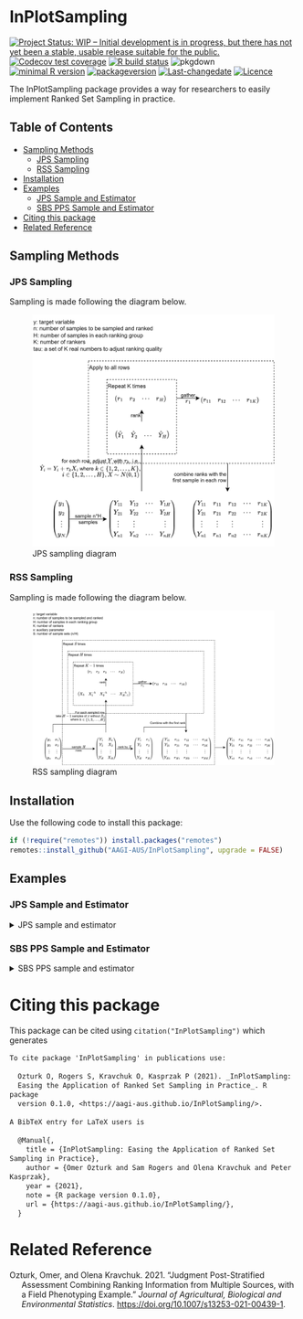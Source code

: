 
<!-- README.md is generated from README.Rmd. Please edit that file -->

# InPlotSampling

<!-- badges: start -->

[![Project Status: WIP – Initial development is in progress, but there
has not yet been a stable, usable release suitable for the
public.](http://www.repostatus.org/badges/latest/wip.svg)](http://www.repostatus.org/#wip)
[![Codecov test
coverage](https://codecov.io/gh/biometryhub/RankedSetSampling/branch/main/graph/badge.svg)](https://codecov.io/gh/biometryhub/RankedSetSampling?branch=main)
[![R build
status](https://github.com/AAGI-AUS/InPlotSampling/workflows/R-CMD-check/badge.svg)](https://github.com/AAGI-AUS/InPlotSampling/actions)
![pkgdown](https://github.com/AAGI-AUS/InPlotSampling/workflows/pkgdown/badge.svg)
<br> [![minimal R
version](https://img.shields.io/badge/R%3E%3D-3.5.0-6666ff.svg)](https://cran.r-project.org/)
[![packageversion](https://img.shields.io/badge/Package%20version-0.1.0-orange.svg?style=flat-square)](/commits/main)
[![Last-changedate](https://img.shields.io/badge/last%20change-2025--02--14-yellowgreen.svg)](/commits/main)
[![Licence](https://img.shields.io/github/license/mashape/apistatus.svg)](http://choosealicense.com/licenses/mit/)

<!-- badges: end -->

The InPlotSampling package provides a way for researchers to easily
implement Ranked Set Sampling in practice.

## Table of Contents

<!-- vim-markdown-toc GFM -->

- [Sampling Methods](#sampling-methods)
  - [JPS Sampling](#jps-sampling)
  - [RSS Sampling](#rss-sampling)
- [Installation](#installation)
- [Examples](#examples)
  - [JPS Sample and Estimator](#jps-sample-and-estimator)
  - [SBS PPS Sample and Estimator](#sbs-pps-sample-and-estimator)
- [Citing this package](#citing-this-package)
- [Related Reference](#related-reference)

<!-- vim-markdown-toc -->

## Sampling Methods

### JPS Sampling

Sampling is made following the diagram below.

<figure>
<img src="man/figures/jps-diagram.drawio.svg"
alt="JPS sampling diagram" />
<figcaption aria-hidden="true">JPS sampling diagram</figcaption>
</figure>

### RSS Sampling

Sampling is made following the diagram below.

<figure>
<img src="man/figures/rss-diagram.drawio.svg"
alt="RSS sampling diagram" />
<figcaption aria-hidden="true">RSS sampling diagram</figcaption>
</figure>

## Installation

Use the following code to install this package:

``` r
if (!require("remotes")) install.packages("remotes")
remotes::install_github("AAGI-AUS/InPlotSampling", upgrade = FALSE)
```

## Examples

### JPS Sample and Estimator

<details>
<summary>
JPS sample and estimator
</summary>

``` r
set.seed(112)
population_size <- 600
# the number of samples to be ranked in each set
H <- 3

with_replacement <- FALSE
sigma <- 4
mu <- 10
n_rankers <- 3
# sample size
n <- 30

rhos <- rep(0.75, n_rankers)
taus <- sigma * sqrt(1 / rhos^2 - 1)
population <- qnorm((1:population_size) / (population_size + 1), mu, sigma)

data <- InPlotSampling::jps_sample(population, n, H, taus, n_rankers, with_replacement)
data <- data[order(data[, 2]), ]

InPlotSampling::rss_jps_estimate(
  data,
  set_size = H,
  method = "JPS",
  confidence = 0.80,
  replace = with_replacement,
  model_based = FALSE,
  pop_size = population_size
)
#>          Estimator Estimate Standard Error 80% Confidence intervals
#> 1       UnWeighted    9.570          0.526               8.88,10.26
#> 2      Sd.Weighted    9.595          0.569             8.849,10.341
#> 3 Aggregate Weight    9.542          0.500             8.887,10.198
#> 4     JPS Estimate    9.502          0.650             8.651,10.354
#> 5     SRS estimate    9.793          0.783             8.766,10.821
#> 6          Minimum    9.542          0.500             8.887,10.198
```

</details>

### SBS PPS Sample and Estimator

<details>
<summary>
SBS PPS sample and estimator
</summary>

``` r
  set.seed(112)

  # SBS sample size, PPS sample size
  sample_sizes <- c(5, 5)

  n_population <- 233
  k <- 0:(n_population - 1)
  x1 <- sample(1:13, n_population, replace = TRUE) / 13
  x2 <- sample(1:8, n_population, replace = TRUE) / 8
  y <- (x1 + x2) * runif(n = n_population, min = 1, max = 2) + 1
  measured_sizes <- y * runif(n = n_population, min = 0, max = 4)

  population <- matrix(cbind(k, x1, x2, measured_sizes), ncol = 4)
  sample_result <- sbs_pps_sample(population, sample_sizes)

  # estimate the population mean and construct a confidence interval
  df_sample <- sample_result$sample
  sample_id <- df_sample[, 1]
  y_sample <- y[sample_id]

  sbs_pps_estimates <- sbs_pps_estimate(
    population, sample_sizes, y_sample, df_sample,
    n_bootstrap = 100, alpha = 0.05
  )
  print(sbs_pps_estimates)
  #>   n1 n2 Estimate  St.error 95% Confidence intervals
  #> 1  5  5    2.849 0.1760682              2.451,3.247
```

</details>

# Citing this package

This package can be cited using `citation("InPlotSampling")` which
generates

    To cite package 'InPlotSampling' in publications use:

      Ozturk O, Rogers S, Kravchuk O, Kasprzak P (2021). _InPlotSampling:
      Easing the Application of Ranked Set Sampling in Practice_. R package
      version 0.1.0, <https://aagi-aus.github.io/InPlotSampling/>.

    A BibTeX entry for LaTeX users is

      @Manual{,
        title = {InPlotSampling: Easing the Application of Ranked Set Sampling in Practice},
        author = {Omer Ozturk and Sam Rogers and Olena Kravchuk and Peter Kasprzak},
        year = {2021},
        note = {R package version 0.1.0},
        url = {https://aagi-aus.github.io/InPlotSampling/},
      }

# Related Reference

<div id="refs" class="references csl-bib-body hanging-indent"
entry-spacing="0">

<div id="ref-Ozturk2021" class="csl-entry">

Ozturk, Omer, and Olena Kravchuk. 2021. “Judgment Post-Stratified
Assessment Combining Ranking Information from Multiple Sources, with a
Field Phenotyping Example.” *Journal of Agricultural, Biological and
Environmental Statistics*. <https://doi.org/10.1007/s13253-021-00439-1>.

</div>

</div>
